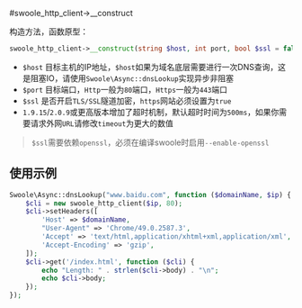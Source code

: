 #swoole_http_client->__construct

构造方法，函数原型：
```php
swoole_http_client->__construct(string $host, int port, bool $ssl = false);
```

* `$host` 目标主机的IP地址，`$host`如果为域名底层需要进行一次DNS查询，这是阻塞IO，请使用`Swoole\Async::dnsLookup`实现异步非阻塞
* `$port` 目标端口，`Http`一般为`80`端口，`Https`一般为`443`端口
* `$ssl` 是否开启`TLS/SSL`隧道加密，`https`网站必须设置为`true`
* `1.9.15`/`2.0.9`或更高版本增加了超时机制，默认超时时间为`500ms`，如果你需要请求外网`URL`请修改`timeout`为更大的数值

> `$ssl`需要依赖`openssl`，必须在编译swoole时启用`--enable-openssl`

使用示例
----
```php
Swoole\Async::dnsLookup("www.baidu.com", function ($domainName, $ip) {
	$cli = new swoole_http_client($ip, 80);
	$cli->setHeaders([
		'Host' => $domainName,
		"User-Agent" => 'Chrome/49.0.2587.3',
		'Accept' => 'text/html,application/xhtml+xml,application/xml',
		'Accept-Encoding' => 'gzip',
	]);
	$cli->get('/index.html', function ($cli) {
		echo "Length: " . strlen($cli->body) . "\n";
		echo $cli->body;
	});
});
```
